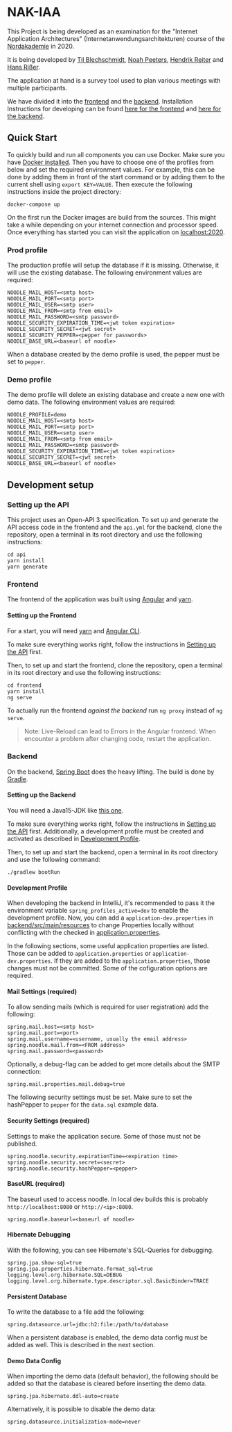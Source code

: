 # NAK-IAA
This Project is being developed as an examination for the
"Internet Application Architectures" (Internetanwendungsarchitekturen) course of the
[Nordakademie](https://www.nordakademie.de) in 2020.

It is being developed by [Til Blechschmidt](https://github.com/TilBlechschmidt),
[Noah Peeters](https://github.com/NoahPeeters), [Hendrik Reiter](https://github.com/HenryWedge)
and [Hans Rißer](https://github.com/hpr1999).

The application at hand is a survey tool used to plan various meetings
with multiple participants.

We have divided it into the [frontend](/frontend) and the [backend](backend).
Installation Instructions for developing can be found
[here for the frontend](#setting-up-the-frontend) and
[here for the backend](#setting-up-the-backend).

## Quick Start

To quickly build and run all components you can use Docker. Make sure you have [Docker installed](https://www.docker.com/products/docker-desktop).
Then you have to choose one of the profiles from below and set the required environment values.
For example, this can be done by adding them in front of the start command or by adding them to the current
shell using `export KEY=VALUE`.
Then execute the following instructions inside the project directory:

```shell script
docker-compose up
```

On the first run the Docker images are build from the sources. This might take a while depending on your internet connection and processor speed.
Once everything has started you can visit the application on [localhost:2020](http://localhost:2020).

### Prod profile

The production profile will setup the database if it is missing. Otherwise, it will use the existing database. 
The following environment values are required:

```shell script
NOODLE_MAIL_HOST=<smtp host>
NOODLE_MAIL_PORT=<smtp port>
NOODLE_MAIL_USER=<smtp user>
NOODLE_MAIL_FROM=<smtp from email>
NOODLE_MAIL_PASSWORD=<smtp password>
NOODLE_SECURITY_EXPIRATION_TIME=<jwt token expiration>
NOODLE_SECURITY_SECRET=<jwt secret>
NOODLE_SECURITY_PEPPER=<pepper for passwords>
NOODLE_BASE_URL=<baseurl of noodle>
```

When a database created by the demo profile is used, the pepper must be set to `pepper`.

### Demo profile

The demo profile will delete an existing database and create a new one with demo data.
The following environment values are required:

```shell script
NOODLE_PROFILE=demo
NOODLE_MAIL_HOST=<smtp host>
NOODLE_MAIL_PORT=<smtp port>
NOODLE_MAIL_USER=<smtp user>
NOODLE_MAIL_FROM=<smtp from email>
NOODLE_MAIL_PASSWORD=<smtp password>
NOODLE_SECURITY_EXPIRATION_TIME=<jwt token expiration>
NOODLE_SECURITY_SECRET=<jwt secret>
NOODLE_BASE_URL=<baseurl of noodle>
```

## Development setup

### Setting up the API

This project uses an Open-API 3 specification.
To set up and generate the API access code in the frontend and the `api.yml` for the backend,
clone the repository, open a terminal in its root directory and use the following instructions:

```shell script
cd api
yarn install
yarn generate
```

### Frontend

The frontend of the application was built using [Angular](https://angular.io)
and [yarn](https://classic.yarnpkg.com/en/).

#### Setting up the Frontend

For a start, you will need
[yarn](https://classic.yarnpkg.com/en/docs/install/) and [Angular CLI](https://cli.angular.io).

To make sure everything works right, follow the instructions in [Setting up the API](#setting-up-the-api) first.

Then, to set up and start the frontend, clone the repository,
open a terminal in its root directory and use the following instructions:

```shell script
cd frontend
yarn install
ng serve
```

To actually run the frontend _against the backend_ run `ng proxy` instead of `ng serve`. 

> Note: Live-Reload can lead to Errors in the Angular frontend.
> When encounter a problem after changing code, restart the application.

### Backend

On the backend, [Spring Boot](https://spring.io/projects/spring-boot) does the heavy lifting.
The build is done by [Gradle](https://gradle.org).

#### Setting up the Backend

You will need a Java15-JDK like
[this one](https://adoptopenjdk.net/?variant=openjdk15&jvmVariant=hotspot).

To make sure everything works right, follow the instructions in [Setting up the API](#setting-up-the-api) first.
Additionally, a development profile must be created and activated as described in [Development Profile](#development-profile).

Then, to set up and start the backend, open a terminal in its root directory and use the following command:

```shell script
./gradlew bootRun
```

#### Development Profile

When developing the backend in IntelliJ, it's recommended to pass
it the environment variable `spring_profiles_active=dev` to enable
the development profile.
Now, you can add a `application-dev.properties`
in [backend/src/main/resources](backend/src/main/resources) to change
Properties locally without conflicting with the checked in
[application.properties](backend/src/main/resources/application.properties).

In the following sections, some useful application properties are listed.
Those can be added to `application.properties` or `application-dev.properties`.
If they are added to the `application.properties`, those changes must not be committed.
Some of the cofiguration options are required.

#### Mail Settings (required)

To allow sending mails (which is required for user registration) add the following:

 ```properties
 spring.mail.host=<smtp host>
 spring.mail.port=<port>
 spring.mail.username=<username, usually the email address>
 spring.noodle.mail.from=<FROM address>
 spring.mail.password=<password>
 ```

Optionally, a debug-flag can be added to get more details about the SMTP connection:

```properties
spring.mail.properties.mail.debug=true
```

The following security settings must be set. Make sure to set the hashPepper to `pepper` for the `data.sql` example data.

#### Security Settings (required)
Settings to make the application secure. Some of those must not be published.

```properties
spring.noodle.security.expirationTime=<expiration time>
spring.noodle.security.secret=<secret>
spring.noodle.security.hashPepper=<pepper>
```

#### BaseURL (required)
The baseurl used to access noodle. In local dev builds this is probably `http://localhost:8080` or `http://<ip>:8080`.

```properties
spring.noodle.baseurl=<baseurl of noodle>
```

#### Hibernate Debugging

With the following, you can see Hibernate's SQL-Queries for debugging.

```properties
spring.jpa.show-sql=true
spring.jpa.properties.hibernate.format_sql=true
logging.level.org.hibernate.SQL=DEBUG
logging.level.org.hibernate.type.descriptor.sql.BasicBinder=TRACE
```

#### Persistent Database

To write the database to a file add the following:

```properties
spring.datasource.url=jdbc:h2:file:/path/to/database
```

When a persistent database is enabled, the demo data config must be added as well.
This is described in the next section.

#### Demo Data Config

When importing the demo data (default behavior), the following should be
added so that the database is cleared before inserting the demo data.
```properties
spring.jpa.hibernate.ddl-auto=create
```

Alternatively, it is possible to disable the demo data:
```properties
spring.datasource.initialization-mode=never
```
